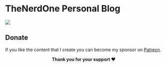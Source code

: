 # TheNerdOne Personal Blog
![](https://avatars2.githubusercontent.com/u/42969109?s=460&v=4)

## Donate

<p>If you like the content that I create you can become my sponsor on <a href="https://www.patreon.com/user/creators?u=24555289" target="_blank">Patreon</a>.
<p align="center"><b>Thank you for your support ❤️</b></p>
